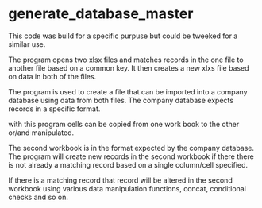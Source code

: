 # generate_database_master
This code was build for a specific purpuse but could be tweeked for a similar use.

The program opens two xlsx files and matches records in the one file to another file based on a common key.
It then creates a new xlxs file based on data in both of the files.

The program is used to create a file that can be imported into a company database using data from both files.
The company database expects records in a specific format.

with this program cells can be copied from one work book to the other or/and manipulated.

The second workbook is in the format expected by the company database.
The program will create new records in the second workbook if there there is not already a matching record based on a single column/cell specified.

If there is a matching record that record will be altered in the second workbook using
various data manipulation functions, concat, conditional checks and so on.




